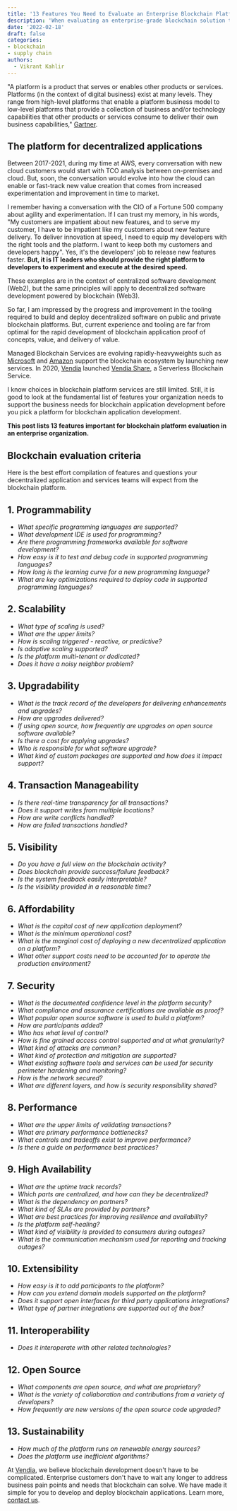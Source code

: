 ```yaml
---
title: '13 Features You Need to Evaluate an Enterprise Blockchain Platform'
description: 'When evaluating an enterprise-grade blockchain solution there are some key features and questions you should investigate before investing in new infrastructure.'
date: '2022-02-18'
draft: false
categories:
- blockchain
- supply chain
authors:
  - Vikrant Kahlir
---
```


"A platform is a product that serves or enables other products or services. Platforms (in the context of digital business) exist at many levels. They range from high-level platforms that enable a platform business model to low-level platforms that provide a collection of business and/or technology capabilities that other products or services consume to deliver their own business capabilities," [Gartner](https://www.gartner.com/en/information-technology/glossary/platform-digital-business).

## The platform for decentralized applications

Between 2017-2021, during my time at AWS, every conversation with new cloud customers would start with TCO analysis between on-premises and cloud. But, soon, the conversation would evolve into how the cloud can enable or fast-track new value creation that comes from increased experimentation and improvement in time to market. 

I remember having a conversation with the CIO of a Fortune 500 company about agility and experimentation. If I can trust my memory, in his words, "My customers are impatient about new features, and to serve my customer, I have to be impatient like my customers about new feature delivery. To deliver innovation at speed, I need to equip my developers with the right tools and the platform. I want to keep both my customers and developers happy". Yes, it's the developers' job to release new features faster. **But, it is IT leaders who should provide the right platform to developers to experiment and execute at the desired speed.**

These examples are in the context of centralized software development (Web2), but the same principles will apply to decentralized software development powered by blockchain (Web3).

So far, I am impressed by the progress and improvement in the tooling required to build and deploy decentralized software on public and private blockchain platforms. But, current experience and tooling are far from optimal for the rapid development of blockchain application proof of concepts, value, and delivery of value. 

Managed Blockchain Services are evolving rapidly-heavyweights such as [Microsoft](https://azure.microsoft.com/en-us/solutions/blockchain/#overview) and [Amazon](https://aws.amazon.com/managed-blockchain/) support the blockchain ecosystem by launching new services. In 2020, [Vendia](https://www.vendia.net/) launched [Vendia Share](https://www.vendia.net/docs/share), a Serverless Blockchain Service. 

I know choices in blockchain platform services are still limited. Still, it is good to look at the fundamental list of features your organization needs to support the business needs for blockchain application development before you pick a platform for blockchain application development. 

**This post lists 13 features important for blockchain platform evaluation in an enterprise organization.**


## Blockchain evaluation criteria 

Here is the best effort compilation of features and questions your decentralized application and services teams will expect from the blockchain platform. 


## 1. **Programmability** 

* _What specific programming languages are supported?_
* _What development IDE is used for programming?_
* _Are there programming frameworks available for software development?_
* _How easy is it to test and debug code in supported programming languages?_
* _How long is the learning curve for a new programming language?_
* _What are key optimizations required to deploy code in supported programming languages?_


## 2. **Scalability** 

* _What type of scaling is used?_
* _What are the upper limits?_
* _How is scaling triggered - reactive, or predictive?_
* _Is adaptive scaling supported?_
* _Is the platform multi-tenant or dedicated?_
* _Does it have a noisy neighbor problem?_


## 3. **Upgradability**

* _What is the track record of the developers for delivering enhancements and upgrades?_
* _How are upgrades delivered?_
* _If using open source, how frequently are upgrades on open source software available?_
* _Is there a cost for applying upgrades?_
* _Who is responsible for what software upgrade?_
* _What kind of custom packages are supported and how does it impact support?_
	
## 4. **Transaction Manageability**

* _Is there real-time transparency for all transactions?_
* _Does it support writes from multiple locations?_
* _How are write conflicts handled?_
* _How are failed transactions handled?_
	
## 5. **Visibility**

* _Do you have a full view on the blockchain activity?_
* _Does blockchain provide success/failure feedback?_
* _Is the system feedback easily interpretable?_
* _Is the visibility provided in a reasonable time?_
	
## 6. **Affordability**

* _What is the capital cost of new application deployment?_
* _What is the minimum operational cost?_
* _What is the marginal cost of deploying a new decentralized application on a platform?_
* _What other support costs need to be accounted for to operate the production environment?_
	
## 7. **Security**

* _What is the documented confidence level in the platform security?_
* _What compliance and assurance certifications are available as proof?_
* _What popular open source software is used to build a platform?_
* _How are participants added?_
* _Who has what level of control?_
* _How is fine grained access control supported and at what granularity?_
* _What kind of attacks are common?_
* _What kind of protection and mitigation are supported?_
* _What existing software tools and services can be used for security perimeter hardening and monitoring?_
* _How is the network secured?_
* _What are different layers, and how is security responsibility shared?_
	
## 8. **Performance** 

* _What are the upper limits of validating transactions?_
* _What are primary performance bottlenecks?_
* _What controls and tradeoffs exist to improve performance?_
* _Is there a guide on performance best practices?_
	
## 9. **High Availability** 

* _What are the uptime track records?_
* _Which parts are centralized, and how can they be decentralized?_
* _What is the dependency on partners?_
* _What kind of SLAs are provided by partners?_
* _What are best practices for improving resilience and availability?_
* _Is the platform self-healing?_
* _What kind of visibility is provided to consumers during outages?_
* _What is the communication mechanism used for reporting and tracking outages?_
	
## 10. **Extensibility**

* _How easy is it to add participants to the platform?_
* _How can you extend domain models supported on the platform?_
* _Does it support open interfaces for third party applications integrations?_
* _What type of partner integrations are supported out of the box?_
	
## 11. **Interoperability**

* _Does it interoperate with other related technologies?_
	
## 12. **Open Source**

* _What components are open source, and what are proprietary?_
* _What is the variety of collaboration and contributions from a variety of developers?_
* _How frequently are new versions of the open source code upgraded?_
	
## 13. **Sustainability**

* _How much of the platform runs on renewable energy sources?_
* _Does the platform use inefficient algorithms?_

At [Vendia](https://www.vendia.net/), we believe blockchain development doesn't have to be complicated. Enterprise customers don't have to wait any longer to address business pain points and needs that blockchain can solve. We have made it simple for you to develop and deploy blockchain applications. Learn more, [contact us](https://www.vendia.net/contact-us).
